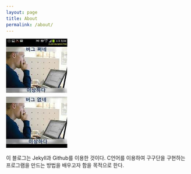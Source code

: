 ```yaml
---
layout: page
title: About
permalink: /about/
---
```

<img src="/images/index.jpeg" title="J & H" class="img_left" alt="??" />

이 블로그는 Jekyll과 Github를 이용한 것이다.
C언어를 이용하여 구구단을 구현하는 프로그램을 만드는 방법을 배우고자 함을 목적으로 한다.


